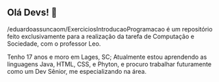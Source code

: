 ## Olá Devs! 👋

/eduardoassuncaom/ExerciciosIntroducaoProgramacao é um repositório feito exclusivamente para a realização da tarefa de Computação e Sociedade, com o professor Leo.

Tenho 17 anos e moro em Lages, SC;
Atualmente estou aprendendo as linguagens Java, HTML, CSS, e Phyton, e procuro trabalhar futuramente como um Dev Sênior, me especializando na área.
